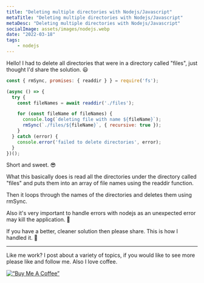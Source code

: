 ```yaml
---
title: "Deleting multiple directories with Nodejs/Javascript"
metaTitle: "Deleting multiple directories with Nodejs/Javascript"
metaDesc: "Deleting multiple directories with Nodejs/Javascript"
socialImage: assets/images/nodejs.webp
date: "2022-03-18"
tags:
	- nodejs
---
```


Hello! I had to delete all directories that were in a directory called "files", just thought I'd share the solution. 😃

```javascript
const { rmSync, promises: { readdir } } = require('fs');

(async () => {
  try {
    const fileNames = await readdir('./files');

    for (const fileName of fileNames) {
      console.log(`deleting file with name ${fileName}`);
      rmSync(`./files/${fileName}`, { recursive: true }); 
    }   
  } catch (error) {
    console.error('failed to delete directories', error);
  }
})();
```

Short and sweet. 😎 

What this basically does is read all the directories under the directory called "files" and puts them into an array of file names using the readdir function.

Then it loops through the names of the directories and deletes them using rmSync.

Also it's very important to handle errors with nodejs as an unexpected error may kill the application. 🥲

If you have a better, cleaner solution then please share. This is how I handled it. 🙂

---

Like me work? I post about a variety of topics, if you would like to see more please like and follow me.
Also I love coffee. 

[![“Buy Me A Coffee”](https://www.buymeacoffee.com/assets/img/custom_images/orange_img.png)](https://www.buymeacoffee.com/ethand9999)

